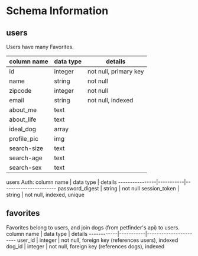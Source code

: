 # Schema Information

## users
Users have many Favorites.

column name | data type | details
------------|-----------|-----------------------
id          | integer   | not null, primary key
name        | string    | not null
zipcode     | integer   | not null
email       | string    | not null, indexed
about_me    | text      | 
about_life  | text      | 
ideal_dog   | array     | 
profile_pic | img       | 
search-size | text      | 
search-age  | text      | 
search-sex  | text      | 

users Auth: 
column name     | data type | details
----------------|-----------|-----------------------
password_digest | string    | not null
session_token   | string    | not null, indexed, unique


## favorites
Favorites belong to users, and join dogs (from petfinder's api) to users. 
column name | data type | details
------------|-----------|-----------------------
user_id     | integer   | not null, foreign key (references users), indexed
dog_id      | integer   | not null, foreign key (references dogs), indexed
